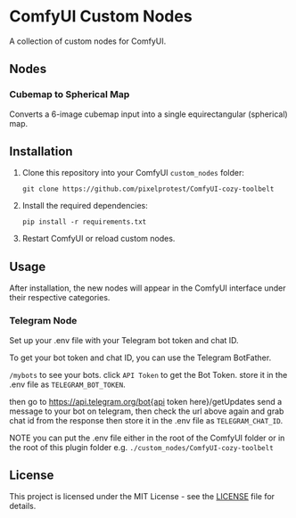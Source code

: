 # ComfyUI Custom Nodes

A collection of custom nodes for ComfyUI.

## Nodes

### Cubemap to Spherical Map

Converts a 6-image cubemap input into a single equirectangular (spherical) map.

## Installation

1. Clone this repository into your ComfyUI `custom_nodes` folder:

	`git clone https://github.com/pixelprotest/ComfyUI-cozy-toolbelt`

2. Install the required dependencies:

	`pip install -r requirements.txt`

3. Restart ComfyUI or reload custom nodes.

## Usage

After installation, the new nodes will appear in the ComfyUI interface under their respective categories.

### Telegram Node

Set up your .env file with your Telegram bot token and chat ID.

To get your bot token and chat ID, you can use the Telegram BotFather.

`/mybots` to see your bots.
click `API Token` to get the Bot Token.
store it in the .env file as `TELEGRAM_BOT_TOKEN`.

then go to https://api.telegram.org/bot{api token here}/getUpdates 
send a message to your bot on telegram, 
then check the url above again and grab chat id from the response
then store it in the .env file as `TELEGRAM_CHAT_ID`.

NOTE you can put the .env file either in the root of the ComfyUI folder or in the root of this plugin folder e.g. `./custom_nodes/ComfyUI-cozy-toolbelt`


## License

This project is licensed under the MIT License - see the [LICENSE](LICENSE) file for details.
